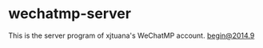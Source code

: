 wechatmp-server
===============
This is the server program of xjtuana's WeChatMP account.
begin@2014.9
